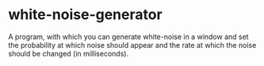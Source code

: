 # white-noise-generator
A program, with which you can generate white-noise in a window and set the probability at which noise should appear and the rate at which the noise should be changed (in milliseconds).
